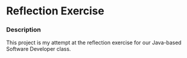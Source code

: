 # Reflection Exercise
### Description
This project is my attempt at the reflection exercise for our Java-based Software Developer class.
